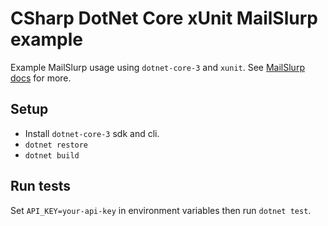 # CSharp DotNet Core xUnit MailSlurp example
Example MailSlurp usage using `dotnet-core-3` and `xunit`. See [MailSlurp docs](/docs/csharp/) for more.

## Setup
- Install `dotnet-core-3` sdk and cli.
- `dotnet restore`
- `dotnet build`

## Run tests
Set `API_KEY=your-api-key` in environment variables then run `dotnet test`.

